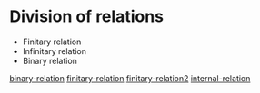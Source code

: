 # Division of relations

- Finitary relation
- Infinitary relation
- Binary relation





[binary-relation](./binary-relation.md)
[finitary-relation](./finitary-relation.md)
[finitary-relation2](./finitary-relation2.md)
[internal-relation](./internal-relation.md)
